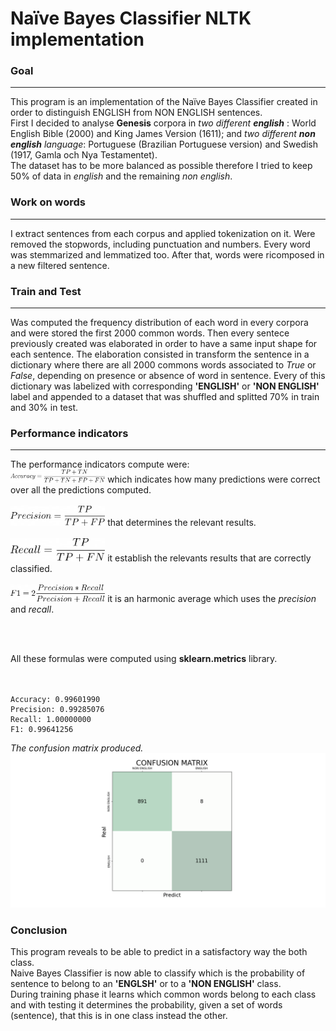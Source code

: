 # Naïve Bayes Classifier NLTK implementation

### Goal
* * *
This program is an implementation of the Naïve Bayes Classifier created in order to distinguish ENGLISH from NON ENGLISH sentences.<br/>
First I decided to analyse **Genesis** corpora in *two different **english*** : World English Bible (2000) and King James Version (1611);
and *two different **non english** language*: Portuguese (Brazilian Portuguese version) and Swedish (1917, Gamla och Nya Testamentet).<br/>
The dataset has to be more balanced as possible therefore I tried to keep 50% of data in *english* and the remaining *non english*.

### Work on words
* * *
I extract sentences from each corpus and applied tokenization on it. Were removed the stopwords, including punctuation and numbers. Every word was stemmarized and
lemmatized too. After that, words were ricomposed in a new filtered sentence.


### Train and Test
* * *
 Was computed the frequency distribution of each word in every corpora and were stored the
first 2000 common words. Then every sentece previously created was elaborated in order to have a same input shape for each sentence. The elaboration consisted in transform the sentence in a dictionary where there are all 2000 commons words associated to *True* or *False*, depending on presence or absence of word in sentence.
Every of this dictionary was labelized with corresponding **'ENGLISH'** or **'NON ENGLISH'** label and appended to a dataset that was shuffled and splitted 70% in train and 30% in test.

### Performance indicators
* * *
The performance indicators compute were: <br/>
<img alt='accuracy' src='/img/accuracy.png' width='30%'/> 
 which indicates how many predictions were correct over all the predictions computed.
 <br/><br/>
<img alt='precision' src='/img/precision.png' width='30%'/> 
 that determines the relevant results.
<br/><br/>
<img alt='recall' src='/img/recall.png' width='30%'/> 
it establish the relevants results that are correctly classified.
<br/><br/>
<img alt='f1' src='/img/f1.png' width='30%'/> 
it is an harmonic average which uses the *precision* and *recall*.

<br/><br/>

All these formulas were computed using **sklearn.metrics** library.
<br/><br/><br/>
```
Accuracy: 0.99601990
Precision: 0.99285076
Recall: 1.00000000
F1: 0.99641256
```

*The confusion matrix produced.*
<img alt='confusion_matrix' src='/img/confusion_matrix.png'/> 


### Conclusion
This program reveals to be able to predict in a satisfactory way the both class. <br/>
Naive Bayes Classifier is now able to classify which is the probability of sentence to belong to an **'ENGLSH'** or to a **'NON ENGLISH'** class. <br/>
During training phase it learns which common words belong to each class and with testing it determines the probability, given a set of words (sentence), that this is in one class instead the other. <br/>
